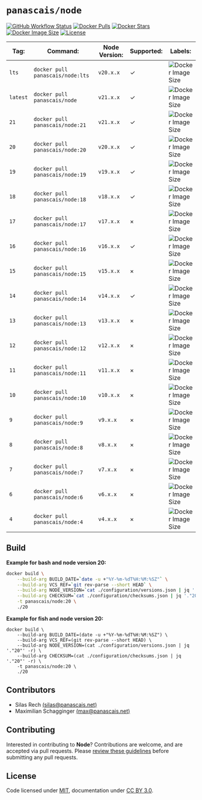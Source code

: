 # `panascais/node`

[![GitHub Workflow Status](https://img.shields.io/github/actions/workflow/status/panascais-docker/node/main.yml?branch=master&style=flat-square)](https://github.com/panascais-docker/node/actions?query=workflow%3Amain)
[![Docker Pulls](https://img.shields.io/docker/pulls/panascais/node.svg?style=flat-square)](https://hub.docker.com/r/panascais/node)
[![Docker Stars](https://img.shields.io/docker/stars/panascais/node.svg?style=flat-square)](https://hub.docker.com/r/panascais/node)
[![Docker Image Size](https://img.shields.io/docker/image-size/panascais/node.svg?style=flat-square)](https://microbadger.com/images/panascais/node)
[![License](https://img.shields.io/github/license/panascais-docker/node.svg?style=flat-square)](https://hub.docker.com/r/panascais/node)

| **Tag:** | **Command:**                     | **Node Version:** | **Supported:** | **Labels:**                                                                                            |
| -------- | -------------------------------- | ----------------- | -------------- | ------------------------------------------------------------------------------------------------------ |
| `lts`    | `docker pull panascais/node:lts` | `v20.x.x`         | ✓              | ![Docker Image Size](https://img.shields.io/docker/image-size/panascais/node/lts?style=flat-square)    |
| `latest` | `docker pull panascais/node`     | `v21.x.x`         | ✓              | ![Docker Image Size](https://img.shields.io/docker/image-size/panascais/node/latest?style=flat-square) |
| `21`     | `docker pull panascais/node:21`  | `v21.x.x`         | ✓              | ![Docker Image Size](https://img.shields.io/docker/image-size/panascais/node/21?style=flat-square)     |
| `20`     | `docker pull panascais/node:20`  | `v20.x.x`         | ✓              | ![Docker Image Size](https://img.shields.io/docker/image-size/panascais/node/20?style=flat-square)     |
| `19`     | `docker pull panascais/node:19`  | `v19.x.x`         | ✓              | ![Docker Image Size](https://img.shields.io/docker/image-size/panascais/node/19?style=flat-square)     |
| `18`     | `docker pull panascais/node:18`  | `v18.x.x`         | ✓              | ![Docker Image Size](https://img.shields.io/docker/image-size/panascais/node/18?style=flat-square)     |
| `17`     | `docker pull panascais/node:17`  | `v17.x.x`         | ×              | ![Docker Image Size](https://img.shields.io/docker/image-size/panascais/node/17?style=flat-square)     |
| `16`     | `docker pull panascais/node:16`  | `v16.x.x`         | ✓              | ![Docker Image Size](https://img.shields.io/docker/image-size/panascais/node/16?style=flat-square)     |
| `15`     | `docker pull panascais/node:15`  | `v15.x.x`         | ×              | ![Docker Image Size](https://img.shields.io/docker/image-size/panascais/node/15?style=flat-square)     |
| `14`     | `docker pull panascais/node:14`  | `v14.x.x`         | ✓              | ![Docker Image Size](https://img.shields.io/docker/image-size/panascais/node/14?style=flat-square)     |
| `13`     | `docker pull panascais/node:13`  | `v13.x.x`         | ×              | ![Docker Image Size](https://img.shields.io/docker/image-size/panascais/node/13?style=flat-square)     |
| `12`     | `docker pull panascais/node:12`  | `v12.x.x`         | ×              | ![Docker Image Size](https://img.shields.io/docker/image-size/panascais/node/12?style=flat-square)     |
| `11`     | `docker pull panascais/node:11`  | `v11.x.x`         | ×              | ![Docker Image Size](https://img.shields.io/docker/image-size/panascais/node/11?style=flat-square)     |
| `10`     | `docker pull panascais/node:10`  | `v10.x.x`         | ×              | ![Docker Image Size](https://img.shields.io/docker/image-size/panascais/node/10?style=flat-square)     |
| `9`      | `docker pull panascais/node:9`   | `v9.x.x`          | ×              | ![Docker Image Size](https://img.shields.io/docker/image-size/panascais/node/9?style=flat-square)      |
| `8`      | `docker pull panascais/node:8`   | `v8.x.x`          | ×              | ![Docker Image Size](https://img.shields.io/docker/image-size/panascais/node/8?style=flat-square)      |
| `7`      | `docker pull panascais/node:7`   | `v7.x.x`          | ×              | ![Docker Image Size](https://img.shields.io/docker/image-size/panascais/node/7?style=flat-square)      |
| `6`      | `docker pull panascais/node:6`   | `v6.x.x`          | ×              | ![Docker Image Size](https://img.shields.io/docker/image-size/panascais/node/6?style=flat-square)      |
| `4`      | `docker pull panascais/node:4`   | `v4.x.x`          | ×              | ![Docker Image Size](https://img.shields.io/docker/image-size/panascais/node/4?style=flat-square)      |

## Build

**Example for bash and node version 20:**

```sh
docker build \
    --build-arg BUILD_DATE=`date -u +"%Y-%m-%dT%H:%M:%SZ"` \
    --build-arg VCS_REF=`git rev-parse --short HEAD` \
    --build-arg NODE_VERSION=`cat ./configuration/versions.json | jq '."20"' -r` \
    --build-arg CHECKSUM=`cat ./configuration/checksums.json | jq '."20"' -r` \
    -t panascais/node:20 \
    ./20
```

**Example for fish and node version 20:**

```fish
docker build \
    --build-arg BUILD_DATE=(date -u +"%Y-%m-%dT%H:%M:%SZ") \
    --build-arg VCS_REF=(git rev-parse --short HEAD) \
    --build-arg NODE_VERSION=(cat ./configuration/versions.json | jq '."20"' -r) \
    --build-arg CHECKSUM=(cat ./configuration/checksums.json | jq '."20"' -r) \
    -t panascais/node:20 \
    ./20
```

## Contributors

- Silas Rech [(silas@panascais.net)](mailto:silas@panascais.net)
- Maximilian Schagginger [(max@panascais.net)](mailto:max@panascais.net)

## Contributing

Interested in contributing to **Node**? Contributions are welcome, and are accepted via pull requests. Please [review these guidelines](contributing.md) before submitting any pull requests.

## License

Code licensed under [MIT](license.md), documentation under [CC BY 3.0](https://creativecommons.org/licenses/by/3.0/).
